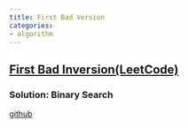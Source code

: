 ```yaml
---
title: First Bad Version
categories:
- algorithm
---
```


## [First Bad Inversion(LeetCode)](https://leetcode.com/problems/first-bad-version)

### Solution: Binary Search
[github](https://github.com/ko-door/algorithms/blob/main/278-first-bad-version/278-first-bad-version.cpp)
